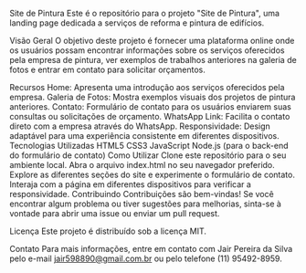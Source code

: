 Site de Pintura
Este é o repositório para o projeto "Site de Pintura", uma landing page dedicada a serviços de reforma e pintura de edifícios.

Visão Geral
O objetivo deste projeto é fornecer uma plataforma online onde os usuários possam encontrar informações sobre os serviços oferecidos pela empresa de pintura, ver exemplos de trabalhos anteriores na galeria de fotos e entrar em contato para solicitar orçamentos.

Recursos
Home: Apresenta uma introdução aos serviços oferecidos pela empresa.
Galeria de Fotos: Mostra exemplos visuais dos projetos de pintura anteriores.
Contato: Formulário de contato para os usuários enviarem suas consultas ou solicitações de orçamento.
WhatsApp Link: Facilita o contato direto com a empresa através do WhatsApp.
Responsividade: Design adaptável para uma experiência consistente em diferentes dispositivos.
Tecnologias Utilizadas
HTML5
CSS3
JavaScript
Node.js (para o back-end do formulário de contato)
Como Utilizar
Clone este repositório para o seu ambiente local.
Abra o arquivo index.html no seu navegador preferido.
Explore as diferentes seções do site e experimente o formulário de contato.
Interaja com a página em diferentes dispositivos para verificar a responsividade.
Contribuindo
Contribuições são bem-vindas! Se você encontrar algum problema ou tiver sugestões para melhorias, sinta-se à vontade para abrir uma issue ou enviar um pull request.

Licença
Este projeto é distribuído sob a licença MIT.

Contato
Para mais informações, entre em contato com Jair Pereira da Silva pelo e-mail jair598890@gmail.com.br ou pelo telefone (11) 95492-8959.


